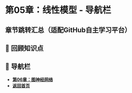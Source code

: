 # 第05章：线性模型 - 导航栏
## 章节跳转汇总（适配GitHub自主学习平台）  
## 📝 回顾知识点
## 🚀 导航栏  
- **[第06章：图神经网络](../Chater06/chter01.md)**  
- **[返回首页](../../index.md)**

